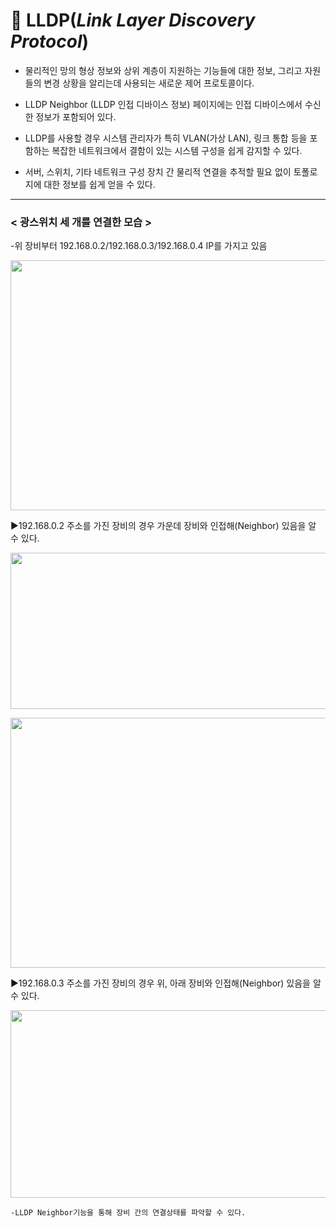 # 🔌 LLDP(_Link Layer Discovery Protocol_)
* 물리적인 망의 형상 정보와 상위 계층이 지원하는 기능들에 대한 정보, 그리고 자원들의 변경 상황을 알리는데 사용되는 새로운 제어 프로토콜이다.

* LLDP Neighbor (LLDP 인접 디바이스 정보) 페이지에는 인접 디바이스에서 수신한 정보가 포함되어 있다.

* LLDP를 사용할 경우 시스템 관리자가 특히 VLAN(가상 LAN), 링크 통합 등을 포함하는 복잡한 네트워크에서 결함이 있는 시스템 구성을 쉽게 감지할 수 있다.

* 서버, 스위치, 기타 네트워크 구성 장치 간 물리적 연결을 추적할 필요 없이 토폴로지에 대한 정보를 쉽게 얻을 수 있다.

- - -

### **< 광스위치 세 개를 연결한 모습 >**

-위 장비부터 192.168.0.2/192.168.0.3/192.168.0.4 IP를 가지고 있음

<img src="https://user-images.githubusercontent.com/62328584/105135167-eb5a7b00-5b32-11eb-939c-6e96fb5ce61b.jpg" width="550px" height="400px"></img><br/>

▶192.168.0.2 주소를 가진 장비의 경우 가운데 장비와 인접해(Neighbor) 있음을 알 수 있다.

<img src="https://user-images.githubusercontent.com/62328584/105136354-daab0480-5b34-11eb-9b87-15fe9aeabd01.png" width="1250px" height="250px"></img><br/>

<img src="https://user-images.githubusercontent.com/62328584/105137542-cff16f00-5b36-11eb-8c32-ead471d751c2.jpg" width="550px" height="400px"></img><br/>

▶192.168.0.3 주소를 가진 장비의 경우 위, 아래 장비와 인접해(Neighbor) 있음을 알 수 있다.

<img src="https://user-images.githubusercontent.com/62328584/105137617-f1525b00-5b36-11eb-93f8-dedbb86e059a.png" width="1250px" height="300px"></img><br/>

    -LLDP Neighbor기능을 통해 장비 간의 연결상태를 파악할 수 있다.
